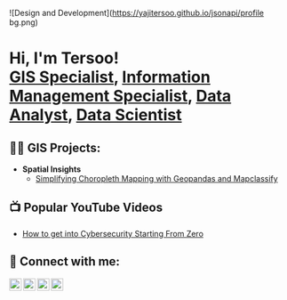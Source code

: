 ![Design and Development](https://yajitersoo.github.io/jsonapi/profile bg.png)


<h1>Hi, I'm Tersoo! <br/><a href="https://github.com/yajitersoo/StaticMapsGeopandas/blob/main/README.md">GIS Specialist</a>, <a href="https://immap.org/employee/tersoo-yaji/">Information Management Specialist</a>, <a href="https://www.linkedin.com/in/tersoo-yaji-441706107/">Data Analyst</a>, <a href="https://github.com/yajitersoo">Data Scientist</a></h1>

<h2>👨‍💻 GIS Projects:</h2>

- <b>Spatial Insights</b>
  - [Simplifying Choropleth Mapping with Geopandas and Mapclassify](https://github.com/yajitersoo/StaticMapsGeopandas/blob/main/README.md)

<h2>📺 Popular YouTube Videos</h2>

- [How to get into Cybersecurity Starting From Zero](https://www.youtube.com/watch?v=a83ASGn_V_s)

<h2> 🤳 Connect with me:</h2>

[<img align="left" alt="JoshMadakor | YouTube" width="22px" src="https://cdn.jsdelivr.net/npm/simple-icons@v3/icons/youtube.svg" />][youtube]
[<img align="left" alt="JoshMadakor | Twitter" width="22px" src="https://cdn.jsdelivr.net/npm/simple-icons@v3/icons/twitter.svg" />][twitter]
[<img align="left" alt="JoshMadakor | LinkedIn" width="22px" src="https://cdn.jsdelivr.net/npm/simple-icons@v3/icons/linkedin.svg" />][linkedin]
[<img align="left" alt="JoshMadakor | Instagram" width="22px" src="https://cdn.jsdelivr.net/npm/simple-icons@v3/icons/instagram.svg" />][instagram]

[twitter]: https://twitter.com/joshmadakor
[youtube]: https://www.youtube.com/c/joshmadakor
[instagram]: https://www.instagram.com/joshmadakor/
[linkedin]: https://linkedin.com/in/joshmadakor

<!--
**joshmadakor1/joshmadakor1** is a ✨ _special_ ✨ repository because its `README.md` (this file) appears on your GitHub profile.

Here are some ideas to get you started:

- 🔭 I’m currently working on ...
- 🌱 I’m currently learning ...
- 👯 I’m looking to collaborate on ...
- 🤔 I’m looking for help with ...
- 💬 Ask me about ...
- 📫 How to reach me: ...
- 😄 Pronouns: ...
- ⚡ Fun fact: ...
-->
